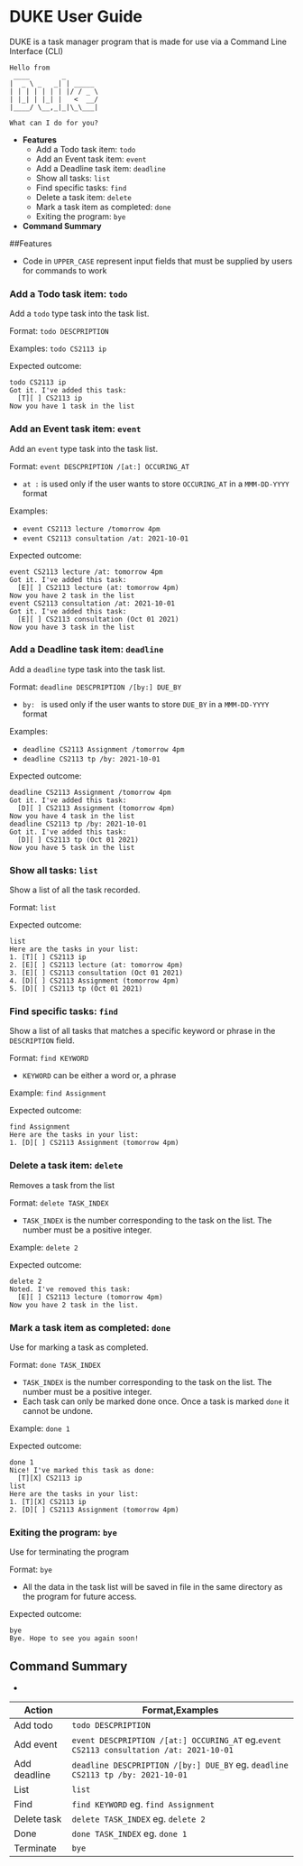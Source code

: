# DUKE User Guide
DUKE is a task manager program that is made for use via a Command Line Interface (CLI)
```text
Hello from
 ____        _        
|  _ \ _   _| | _____ 
| | | | | | | |/ / _ \
| |_| | |_| |   <  __/
|____/ \__,_|_|\_\___|

What can I do for you?

```

* **Features**
    * Add a Todo task item: `todo`
    * Add an Event task item: `event`
    * Add a Deadline task item: `deadline`
    * Show all tasks: `list`
    * Find specific tasks: `find`
    * Delete a task item: `delete`
    * Mark a task item as completed: `done`
    * Exiting the program: `bye`
* **Command Summary**


##Features
* Code in `UPPER_CASE` represent input fields that must be supplied by users for commands to work

### Add a Todo task item: `todo`
Add a `todo` type task into the task list.

Format: `todo DESCPRIPTION` 

Examples:
`todo CS2113 ip`

Expected outcome:
```text
todo CS2113 ip
Got it. I've added this task:
  [T][ ] CS2113 ip
Now you have 1 task in the list
```
### Add an Event task item: `event`
Add an `event` type task into the task list.

Format: `event DESCPRIPTION /[at:] OCCURING_AT`
* `at :` is used only if the user wants to store `OCCURING_AT` in a `MMM-DD-YYYY` format

Examples:
* `event CS2113 lecture /tomorrow 4pm`
* `event CS2113 consultation /at: 2021-10-01`

Expected outcome:
```text
event CS2113 lecture /at: tomorrow 4pm
Got it. I've added this task:
  [E][ ] CS2113 lecture (at: tomorrow 4pm)
Now you have 2 task in the list
event CS2113 consultation /at: 2021-10-01
Got it. I've added this task:
  [E][ ] CS2113 consultation (Oct 01 2021)
Now you have 3 task in the list
```

### Add a Deadline task item: `deadline`
Add a `deadline` type task into the task list.

Format: `deadline DESCPRIPTION /[by:] DUE_BY`
* `by: ` is used only if the user wants to store `DUE_BY` in a `MMM-DD-YYYY` format

Examples:
* `deadline CS2113 Assignment /tomorrow 4pm`
* `deadline CS2113 tp /by: 2021-10-01`

Expected outcome:
```text
deadline CS2113 Assignment /tomorrow 4pm
Got it. I've added this task:
  [D][ ] CS2113 Assignment (tomorrow 4pm)
Now you have 4 task in the list
deadline CS2113 tp /by: 2021-10-01
Got it. I've added this task:
  [D][ ] CS2113 tp (Oct 01 2021)
Now you have 5 task in the list
```

### Show all tasks: `list`
Show a list of all the task recorded.

Format: `list`

Expected outcome:
```text
list
Here are the tasks in your list:
1. [T][ ] CS2113 ip
2. [E][ ] CS2113 lecture (at: tomorrow 4pm)
3. [E][ ] CS2113 consultation (Oct 01 2021)
4. [D][ ] CS2113 Assignment (tomorrow 4pm)
5. [D][ ] CS2113 tp (Oct 01 2021)
```
### Find specific tasks: `find`
Show a list of all tasks that matches a specific keyword or phrase in the `DESCRIPTION` field.

Format: `find KEYWORD`
* `KEYWORD` can be either a word or, a phrase

Example:
`find Assignment`

Expected outcome:
```text
find Assignment 
Here are the tasks in your list:
1. [D][ ] CS2113 Assignment (tomorrow 4pm)
```
### Delete a task item: `delete`
Removes a task from the list

Format: `delete TASK_INDEX`
* `TASK_INDEX` is the number corresponding to the task on the list. The number must be a positive integer.

Example:
`delete 2`

Expected outcome:
```text
delete 2 
Noted. I've removed this task:
  [E][ ] CS2113 lecture (tomorrow 4pm)
Now you have 2 task in the list.
```
### Mark a task item as completed: `done`
Use for marking a task as completed.

Format: `done TASK_INDEX`
* `TASK_INDEX` is the number corresponding to the task on the list. The number must be a positive integer.
* Each task can only be marked done once. Once a task is marked `done` it cannot be undone. 

Example:
`done 1`

Expected outcome:
```text
done 1
Nice! I've marked this task as done:
  [T][X] CS2113 ip
list
Here are the tasks in your list:
1. [T][X] CS2113 ip
2. [D][ ] CS2113 Assignment (tomorrow 4pm)
```
### Exiting the program: `bye`
Use for terminating the program

Format:
`bye`
* All the data in the task list will be saved in file in the same directory as the program for future access.

Expected outcome:
```text
bye
Bye. Hope to see you again soon!
```


## Command Summary
* 
Action | Format,Examples
------ | ---------------
Add todo | `todo DESCPRIPTION` 
Add event | `event DESCPRIPTION /[at:] OCCURING_AT` eg.`event CS2113 consultation /at: 2021-10-01`
Add deadline | `deadline DESCPRIPTION /[by:] DUE_BY` eg. `deadline CS2113 tp /by: 2021-10-01`
List | `list`
Find | `find KEYWORD` eg. `find Assignment`
Delete task | `delete TASK_INDEX` eg. `delete 2`
Done | `done TASK_INDEX` eg. `done 1`
Terminate | `bye`


